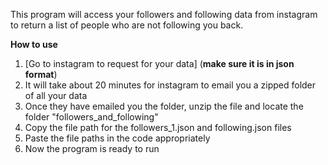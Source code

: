 This program will access your followers and following data from instagram to return a list of people who are not following you back.

**How to use**

1. [Go to instagram to request for your data] (**make sure it is in json format**)
2. It will take about 20 minutes for instagram to email you a zipped folder of all your data
3. Once they have emailed you the folder, unzip the file and locate the folder "followers_and_following"
4. Copy the file path for the followers_1.json and following.json files
5. Paste the file paths in the code appropriately 
6. Now the program is ready to run
